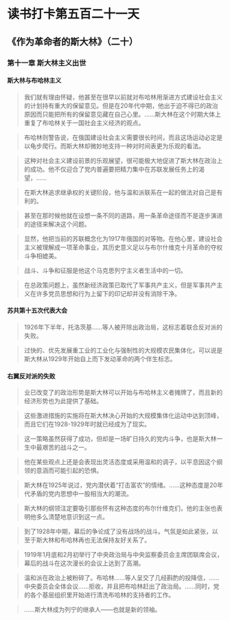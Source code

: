# 读书打卡第五百二十一天
## 《作为革命者的斯大林》（二十）
### 第十一章 斯大林主义出世
#### 斯大林与布哈林主义

> 我们就有理由怀疑，他甚至在很早以前就对布哈林用渐进方式建设社会主义的计划持有重大的保留意见。但是在20年代中期，他出于迫不得已的政治原因而只能把所有的保留意见藏在自己心里。……斯大林在这个时期大体上重复了布哈林关于一国社会主义经济的观点。

> 布哈林则警告说，在俄国建设社会主义需要很长时间，而且这场运动必定是以龟步爬行。而斯大林却微妙地支持一种对时间表更为乐观的看法。

> 这种对社会主义建设前景的乐观展望，很可能极大地促进了斯大林在政治上的成功。他不仅迎合了党内普遍要把精力集中在苏联发展任务上的渴望，……

> 在斯大林追求继承权的关键阶段，他与温和派联系在一起的做法对自己是有利的。

> 甚至在那时候他就在设想一条不同的道路，用一条革命途径而不是逐步演进的途径来解决这个问题。

> 显然，他把当前的苏联概念化为1917年俄国的对等物。在他心里，建设社会主义被理解成一项革命事业，其历史意义足以与布尔什维克十月革命的夺权斗争相媲美。

> 战斗、斗争和征服是他这个马克思列宁主义者生活中的一切。

> 在总政策问题上，虽然新经济政策已取代了军事共产主义，但是军事共产主义在许多党员思想和行为上留下的印记却并没有消除干净。

#### 苏共第十五次代表大会

> 1926年下半年，托洛茨基……等人被开除出政治局，这标志着联合反对派的失败。

> 过快的、优先发展重工业的工业化与强制性的大规模农民集体化，可以说是斯大林从1929年开始自上而下发动革命的两个伴生标志。

#### 右翼反对派的失败

> 业已改变了的政治形势是斯大林可以开始与布哈林主义者摊牌了，而且新的经济形势也为此提供了基础。

> 这些激进措施的实施将在斯大林决心开始的大规模集体化运动中达到顶峰，而且它们在1928-1929年时就已经成为了现实。

> 这一策略虽然获得了成功，但却是一场旷日持久的党内斗争，也是斯大林一生中最艰苦的战斗之一。

> 他在某些观点上还是会表现出灵活态度或采用温和的调子，以平息因这个纲领的意涵而可能引起的恐惧。

> 斯大林在1925年说过，党内潜伏着“打击富农”的情绪。……这种态度是20年代矛盾的党内思想中一股相当大的潮流。

> 斯大林的纲领注定要吸引那些怀有这种态度的布尔什维克们，他的主张也表明他多么清楚地意识到这一点。

> 到了1928年中期，幕后的争论成了没有战场的战斗。气氛是如此紧张，以至于斯大林和布哈林再也无法保持友好关系了。

> 1919年1月底和2月初举行了中央政治局与中央监察委员会主席团联席会议，幕后的战斗在这次漫长的会议上达到了高潮。

> 温和派在政治上被粉碎了。布哈林……等人呈交了几经斟酌的投降信，……中央委员会全体会议……拒收，并且把布哈林赶出了政治局。……同时，党的各个基层组织里开始进行清洗布哈林的支持者的工作。

> ……斯大林成为列宁的继承人——也就是新的领袖。